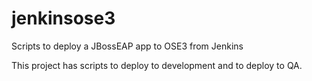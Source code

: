 # jenkinsose3
Scripts to deploy a JBossEAP app to OSE3 from Jenkins

This project has scripts to deploy to development and to deploy to QA.

